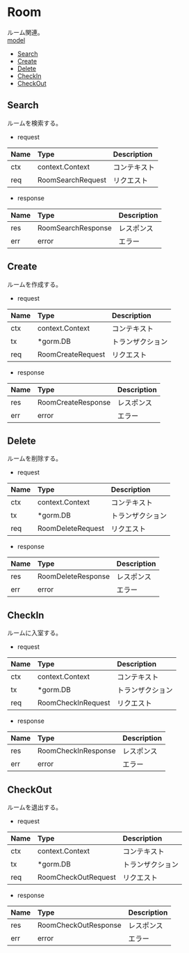 # Room

ルーム関連。  
[model](https://github.com/game-core/gocrafter/tree/main/pkg/domain/model/room)

- [Search](https://github.com/game-core/gocrafter/blob/main/docs/md/function/service/room.md#Search)
- [Create](https://github.com/game-core/gocrafter/blob/main/docs/md/function/service/room.md#Create)
- [Delete](https://github.com/game-core/gocrafter/blob/main/docs/md/function/service/room.md#Delete)
- [CheckIn](https://github.com/game-core/gocrafter/blob/main/docs/md/function/service/room.md#CheckIn)
- [CheckOut](https://github.com/game-core/gocrafter/blob/main/docs/md/function/service/room.md#Checkout)

## Search

ルームを検索する。

- request

| Name | Type              | Description |
|:-----|:------------------|:------------|
| ctx  | context.Context   | コンテキスト      |
| req  | RoomSearchRequest | リクエスト       |

- response

| Name | Type               | Description |
|:-----|:-------------------|:------------|
| res  | RoomSearchResponse | レスポンス       |
| err  | error              | エラー         |

## Create

ルームを作成する。

- request

| Name | Type              | Description |
|:-----|:------------------|:------------|
| ctx  | context.Context   | コンテキスト      |
| tx   | *gorm.DB          | トランザクション    |
| req  | RoomCreateRequest | リクエスト       |

- response

| Name | Type               | Description |
|:-----|:-------------------|:------------|
| res  | RoomCreateResponse | レスポンス       |
| err  | error              | エラー         |

## Delete

ルームを削除する。

- request

| Name | Type              | Description |
|:-----|:------------------|:------------|
| ctx  | context.Context   | コンテキスト      |
| tx   | *gorm.DB          | トランザクション    |
| req  | RoomDeleteRequest | リクエスト       |

- response

| Name | Type               | Description |
|:-----|:-------------------|:------------|
| res  | RoomDeleteResponse | レスポンス       |
| err  | error              | エラー         |

## CheckIn

ルームに入室する。

- request

| Name | Type               | Description |
|:-----|:-------------------|:------------|
| ctx  | context.Context    | コンテキスト      |
| tx   | *gorm.DB           | トランザクション    |
| req  | RoomCheckInRequest | リクエスト       |

- response

| Name | Type                | Description |
|:-----|:--------------------|:------------|
| res  | RoomCheckInResponse | レスポンス       |
| err  | error               | エラー         |

## CheckOut

ルームを退出する。

- request

| Name | Type                | Description |
|:-----|:--------------------|:------------|
| ctx  | context.Context     | コンテキスト      |
| tx   | *gorm.DB            | トランザクション    |
| req  | RoomCheckOutRequest | リクエスト       |

- response

| Name | Type                 | Description |
|:-----|:---------------------|:------------|
| res  | RoomCheckOutResponse | レスポンス       |
| err  | error                | エラー         |
